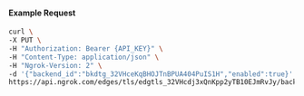 <!-- Code generated for API Clients. DO NOT EDIT. -->

#### Example Request

```bash
curl \
-X PUT \
-H "Authorization: Bearer {API_KEY}" \
-H "Content-Type: application/json" \
-H "Ngrok-Version: 2" \
-d '{"backend_id":"bkdtg_32VHceKqBHOJTnBPUA404PuIS1H","enabled":true}' \
https://api.ngrok.com/edges/tls/edgtls_32VHcdj3xQnKpp2yTB10EJmRvJy/backend
```
